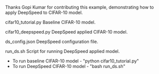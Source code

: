 Thanks Gopi Kumar for contributing this example, demonstrating how to apply DeepSpeed to CIFAR-10 model.

cifar10_tutorial.py
    Baseline CIFAR-10 model.

cifar10_deepspeed.py
    DeepSpeed applied CIFAR-10 model.

ds_config.json
    DeepSpeed configuration file.

run_ds.sh
    Script for running DeepSpeed applied model.

* To run baseline CIFAR-10 model - "python cifar10_tutorial.py"
* To run DeepSpeed CIFAR-10 model - "bash run_ds.sh"

